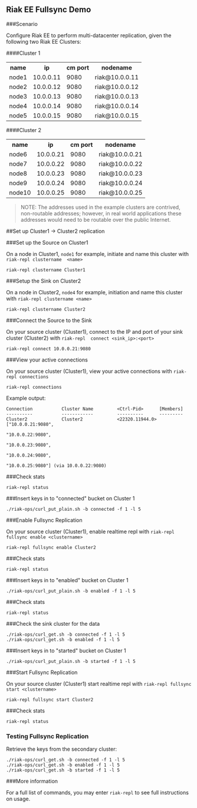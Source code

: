 ## Riak EE Fullsync Demo

###Scenario

Configure Riak EE to perform multi-datacenter replication, given the following two Riak EE Clusters: 

####Cluster 1 

<table>
<tr><th>name</th><th>ip</th><th>cm port</th><th>nodename</th></tr>
<tr><td>node1</td><td>10.0.0.11</td><td>9080</td><td>riak@10.0.0.11</td></tr>
<tr><td>node2</td><td>10.0.0.12</td><td>9080</td><td>riak@10.0.0.12</td></tr>
<tr><td>node3</td><td>10.0.0.13</td><td>9080</td><td>riak@10.0.0.13</td></tr>
<tr><td>node4</td><td>10.0.0.14</td><td>9080</td><td>riak@10.0.0.14</td></tr>
<tr><td>node5</td><td>10.0.0.15</td><td>9080</td><td>riak@10.0.0.15</td></tr>
</table>

####Cluster 2

<table>
<tr><th>name</th><th>ip</th><th>cm port</th><th>nodename</th></tr>
<tr><td>node6</td><td>10.0.0.21</td><td>9080</td><td>riak@10.0.0.21</td></tr>
<tr><td>node7</td><td>10.0.0.22</td><td>9080</td><td>riak@10.0.0.22</td></tr>
<tr><td>node8</td><td>10.0.0.23</td><td>9080</td><td>riak@10.0.0.23</td></tr>
<tr><td>node9</td><td>10.0.0.24</td><td>9080</td><td>riak@10.0.0.24</td></tr>
<tr><td>node10</td><td>10.0.0.25</td><td>9080</td><td>riak@10.0.0.25</td></tr>
</table>

> NOTE: The addresses used in the example clusters are contrived, non-routable addresses; however, in real world applications these addresses would need to be routable over the public Internet.

##Set up Cluster1 → Cluster2 replication

###Set up the Source on Cluster1

On a node in Cluster1, `node1` for example, initiate and name this cluster with `riak-repl clustername 
<name>` 

	riak-repl clustername Cluster1
	
###Setup the Sink on Cluster2

On a node in Cluster2, `node4` for example, initiation and name this cluster with `riak-repl clustername <name>`

	riak-repl clustername Cluster2
	
###Connect the Source to the Sink

On your source cluster (Cluster1), connect to the IP and port of your sink cluster (Cluster2) with `riak-repl  connect <sink_ip>:<port>`

	riak-repl connect 10.0.0.21:9080
	
###View your active connections

On your source cluster (Cluster1), view your active connections with `riak-repl connections`

    riak-repl connections

Example output:

```
Connection           Cluster Name         <Ctrl-Pid>      [Members]
----------           ------------         ----------      ---------
Cluster2             Cluster2             <22320.11944.0> ["10.0.0.21:9080",
                                                           "10.0.0.22:9080",
                                                           "10.0.0.23:9080",
                                                           "10.0.0.24:9080",
                                                           "10.0.0.25:9080"] (via 10.0.0.22:9080)
```

###Check stats

    riak-repl status

###Insert keys in to "connected" bucket on Cluster 1

```
./riak-ops/curl_put_plain.sh -b connected -f 1 -l 5
```

###Enable Fullsync Replication

On your source cluster (Cluster1), enable realtime repl with `riak-repl fullsync enable <clustername>`

	riak-repl fullsync enable Cluster2

###Check stats

    riak-repl status
    

###Insert keys in to "enabled" bucket on Cluster 1

```
./riak-ops/curl_put_plain.sh -b enabled -f 1 -l 5
```

###Check stats

    riak-repl status
    
###Check the sink cluster for the data

    ./riak-ops/curl_get.sh -b connected -f 1 -l 5
    ./riak-ops/curl_get.sh -b enabled -f 1 -l 5


###Insert keys in to "started" bucket on Cluster 1

```
./riak-ops/curl_put_plain.sh -b started -f 1 -l 5
```

###Start Fullsync Replication
	
On your source cluster (Cluster1) start realtime repl with `riak-repl fullsync start <clustername>`

	riak-repl fullsync start Cluster2
	

###Check stats

    riak-repl status
   


### Testing Fullsync Replication

Retrieve the keys from the secondary cluster:

```
./riak-ops/curl_get.sh -b connected -f 1 -l 5
./riak-ops/curl_get.sh -b enabled -f 1 -l 5
./riak-ops/curl_get.sh -b started -f 1 -l 5
```

###More information
	
For a full list of commands, you may enter `riak-repl` to see full instructions on usage.
